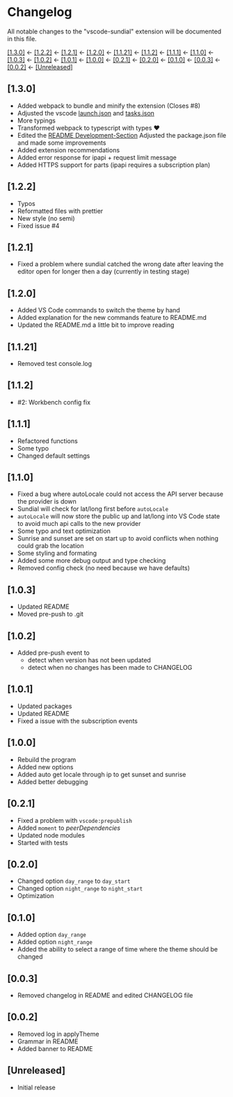 # Changelog

All notable changes to the "vscode-sundial" extension will be documented in this
file.

[[1.3.0]](#130) ← [[1.2.2]](#122) ← [[1.2.1]](#121) ← [[1.2.0]](#120) ←
[[1.1.21]](#1121) ← [[1.1.2]](#112) ← [[1.1.1]](#111) ← [[1.1.0]](#110) ←
[[1.0.3]](#103) ← [[1.0.2]](#102) ← [[1.0.1]](#101) ← [[1.0.0]](#100) ←
[[0.2.1]](#021) ← [[0.2.0]](#020) ← [[0.1.0]](#010) ← [[0.0.3]](#003) ←
[[0.0.2]](#002) ← [[Unreleased]](#unreleased)

## [1.3.0]

- Added webpack to bundle and minify the extension (Closes #8)
- Adjusted the vscode [launch.json](.vscode/launch.json) and
  [tasks.json](.vscode/tasks.json)
- More typings
- Transformed webpack to typescript with types :heart:
- Edited the
  [README Development-Section](README.md#hammer_and_wrench-development) Adjusted
  the package.json file and made some improvements
- Added extension recommendations
- Added error response for ipapi + request limit message
- Added HTTPS support for parts (ipapi requires a subscription plan)

## [1.2.2]

- Typos
- Reformatted files with prettier
- New style (no semi)
- Fixed issue #4

## [1.2.1]

- Fixed a problem where sundial catched the wrong date after leaving the editor
  open for longer then a day (currently in testing stage)

## [1.2.0]

- Added VS Code commands to switch the theme by hand
- Added explanation for the new commands feature to README.md
- Updated the README.md a little bit to improve reading

## [1.1.21]

- Removed test console.log

## [1.1.2]

- #2: Workbench config fix

## [1.1.1]

- Refactored functions
- Some typo
- Changed default settings

## [1.1.0]

- Fixed a bug where autoLocale could not access the API server because the
  provider is down
- Sundial will check for lat/long first before `autoLocale`
- `autoLocale` will now store the public up and lat/long into VS Code state to
  avoid much api calls to the new provider
- Some typo and text optimization
- Sunrise and sunset are set on start up to avoid conflicts when nothing could
  grab the location
- Some styling and formating
- Added some more debug output and type checking
- Removed config check (no need because we have defaults)

## [1.0.3]

- Updated README
- Moved pre-push to .git

## [1.0.2]

- Added pre-push event to
  - detect when version has not been updated
  - detect when no changes has been made to CHANGELOG

## [1.0.1]

- Updated packages
- Updated README
- Fixed a issue with the subscription events

## [1.0.0]

- Rebuild the program
- Added new options
- Added auto get locale through ip to get sunset and sunrise
- Added better debugging

## [0.2.1]

- Fixed a problem with `vscode:prepublish`
- Added `moment` to _peerDependencies_
- Updated node modules
- Started with tests

## [0.2.0]

- Changed option `day_range` to `day_start`
- Changed option `night_range` to `night_start`
- Optimization

## [0.1.0]

- Added option `day_range`
- Added option `night_range`
- Added the ability to select a range of time where the theme should be changed

## [0.0.3]

- Removed changelog in README and edited CHANGELOG file

## [0.0.2]

- Removed log in applyTheme
- Grammar in README
- Added banner to README

## [Unreleased]

- Initial release

